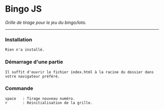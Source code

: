 # Bingo JS
<i>Grille de tirage pour le jeu du bingo/loto.</i>

----

### Installation
    Rien n'a installé.

### Démarrage d'une partie
    Il suffit d'ouvrir le fichier index.html à la racine du dossier dans votre navigateur préféré.

### Commande
    space   : Tirage nouveau numéro.
    r       : Réinitialisation de la grille.